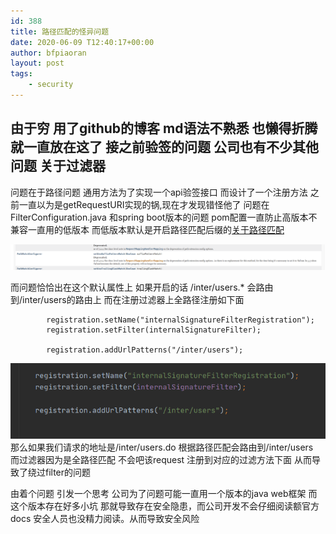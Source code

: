 ```yaml
---
id: 388
title: 路径匹配的怪异问题
date: 2020-06-09 T12:40:17+00:00
author: bfpiaoran
layout: post
tags:
    - security
---
```

由于穷 用了github的博客 md语法不熟悉 也懒得折腾  就一直放在这了 接之前验签的问题  公司也有不少其他问题
关于过滤器
---
问题在于路径问题  通用方法为了实现一个api验签接口 而设计了一个注册方法 之前一直以为是getRequestURI实现的锅,现在才发现错怪他了 问题在FilterConfiguration.java 和spring boot版本的问题
pom配置一直防止高版本不兼容一直用的低版本 而低版本默认是开启路径匹配后缀的[关于路径匹配](https://docs.spring.io/spring-framework/docs/current/javadoc-api/org/springframework/web/servlet/config/annotation/PathMatchConfigurer.html)  

![](/img/in-post/20200609133159.png)

而问题恰恰出在这个默认属性上 如果开启的话  /inter/users.*  会路由到/inter/users的路由上
而在注册过滤器上全路径注册如下面
```vim
        registration.setName("internalSignatureFilterRegistration");
        registration.setFilter(internalSignatureFilter);

        registration.addUrlPatterns("/inter/users");
```
![](/img/in-post/20200609133738.png)
那么如果我们请求的地址是/inter/users.do  根据路径匹配会路由到/inter/users  
而过滤器因为是全路径匹配 不会吧该request 注册到对应的过滤方法下面 从而导致了绕过filter的问题


由着个问题 引发一个思考  公司为了问题可能一直用一个版本的java web框架 而这个版本存在好多小坑 那就导致存在安全隐患，而公司开发不会仔细阅读额官方docs 安全人员也没精力阅读。从而导致安全风险